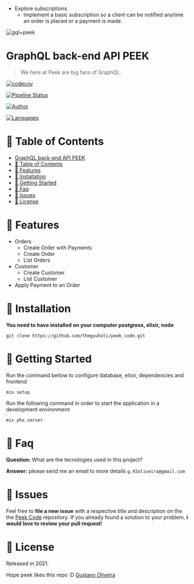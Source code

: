 * Explore subscriptions
  * Implement a basic subscription so a client can be notified anytime an order is placed or a payment is made.


![gql+peek](https://user-images.githubusercontent.com/221693/62170358-f89cfd80-b2df-11e9-9488-e913f1866613.png)

# GraphQL back-end API PEEK

> We here at Peek are big fans of GraphQL.

[![codecov](https://codecov.io/gh/theguuholi/peek_code/branch/main/graph/badge.svg?token=MCPYCP2HEI)](https://codecov.io/gh/theguuholi/peek_code)

[![Pipeline Status](https://github.com/theguuholi/peek_code/workflows/CI/badge.svg)](https://github.com/theguuholi/peek_code/actions)

[![Author](https://img.shields.io/badge/author-theguuholi-F9B35F?style=flat-square)](https://github.com/theguuholi)

[![Languages](https://img.shields.io/github/languages/count/theguuholi/peek_code?color=%23F9B35F&style=flat-square)](#)


# :pushpin: Table of Contents

- [GraphQL back-end API PEEK](#graphql-back-end-api-peek)
- [:pushpin: Table of Contents](#pushpin-table-of-contents)
- [:rocket: Features](#rocket-features)
- [:construction_worker: Installation](#construction_worker-installation)
- [:runner: Getting Started](#runner-getting-started)
- [:postbox: Faq](#postbox-faq)
- [:bug: Issues](#bug-issues)
- [:closed_book: License](#closed_book-license)

# :rocket: Features

* Orders
   *  Create Order with Payments
   *  Create Order
   *  List Orders
*  Customer
   *  Create Customer
   *  List Customer
*  Apply Payment to an Order

# :construction_worker: Installation

**You need to have installed on your computer postgress, elixir, node**

```git clone https://github.com/theguuholi/peek_code.git```


# :runner: Getting Started

Run the command bellow to configure database, elixir, dependencies and frontend

```mix setup```


Run the following command in order to start the application in a development environment:

```mix phx.server```


# :postbox: Faq

**Question:** What are the tecnologies used in this project?

**Answer:** please send me an email to more details ```g.92oliveira@gmail.com```


# :bug: Issues

Feel free to **file a new issue** with a respective title and description on the the [Peek Code](https://github.com/theguuholi/peek_code/issues) repository. If you already found a solution to your problem, **i would love to review your pull request**!

# :closed_book: License

Released in 2021.

Hope peek likes this repo :D [Gustavo Oliveira](https://github.com/theguuholi)
